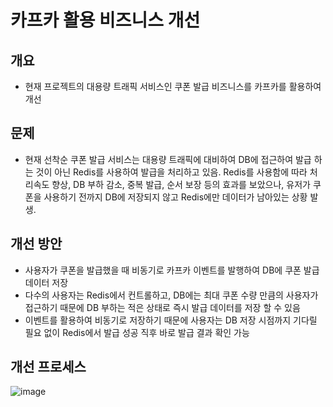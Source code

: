 # 카프카 활용 비즈니스 개선

## 개요

- 현재 프로젝트의 대용량 트래픽 서비스인 쿠폰 발급 비즈니스를 카프카를 활용하여 개선

## 문제

- 현재 선착순 쿠폰 발급 서비스는 대용량 트래픽에 대비하여 DB에 접근하여 발급 하는 것이 아닌 Redis를 사용하여 발급을 처리하고 있음.  Redis를 사용함에 따라 처리속도 향상, DB 부하 감소, 중복 발급, 순서 보장 등의 효과를 보았으나, 유저가 쿠폰을 사용하기 전까지 DB에 저장되지 않고 Redis에만 데이터가 남아있는 상황 발생.

## 개선 방안

- 사용자가 쿠폰을 발급했을 때 비동기로 카프카 이벤트를 발행하여 DB에 쿠폰 발급 데이터 저장
- 다수의 사용자는 Redis에서 컨트롤하고,  DB에는 최대 쿠폰 수량 만큼의 사용자가 접근하기 때문에 DB 부하는 적은 상태로 즉시 발급 데이터를 저장 할 수 있음
- 이벤트를 활용하여 비동기로 저장하기 때문에 사용자는 DB 저장 시점까지 기다릴 필요 없이 Redis에서 발급 성공 직후 바로 발급 결과 확인 가능

## 개선 프로세스
![image](https://github.com/user-attachments/assets/8c26cd79-9913-4f76-b605-b5d6dae3fcf9)
